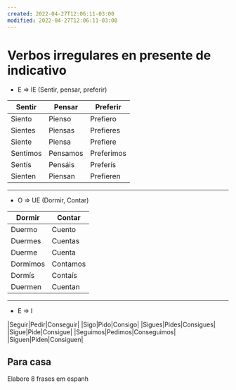 ```yaml
---
created: 2022-04-27T12:06:11-03:00
modified: 2022-04-27T12:06:11-03:00
---
```


# Verbos irregulares en presente de indicativo

- E => IE (Sentir, pensar, preferir)

|Sentir |Pensar |Preferir|
|----------|------------|------------|
|Siento|Pienso|Prefiero|
|Sientes|Piensas|Prefieres|
|Siente|Piensa|Prefiere|
|Sentimos|Pensamos|Preferimos|
|Sentís|Pensáis|Preferís|
|Sienten|Piensan|Prefieren|

---

- O => UE (Dormir, Contar)

|Dormir|Contar|
|-----------|-----------|
|Duermo|Cuento|
|Duermes|Cuentas|
|Duerme|Cuenta|
|Dormimos|Contamos|
|Dormís|Contaís|
|Duermen|Cuentan|

---

- E => I

|Seguir|Pedir|Conseguir|
|Sigo|Pido|Consigo|
|Sigues|Pides|Consigues|
|Sigue|Pide|Consigue|
|Seguimos|Pedimos|Conseguimos|
|Siguen|Piden|Consiguen|


## Para casa

Elabore 8 frases em espanh
